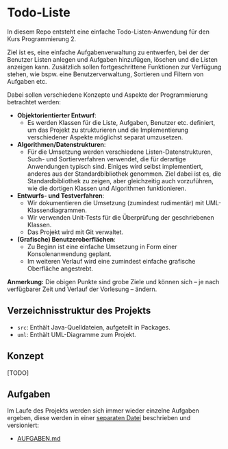 # Todo-Liste

In diesem Repo entsteht eine einfache Todo-Listen-Anwendung für den Kurs Programmierung 2.

Ziel ist es, eine einfache Aufgabenverwaltung zu entwerfen, bei der der Benutzer Listen
anlegen und Aufgaben hinzufügen, löschen und die Listen anzeigen kann.
Zusätzlich sollen fortgeschrittene Funktionen zur Verfügung stehen,
wie bspw. eine Benutzerverwaltung, Sortieren und Filtern von Aufgaben etc. 

Dabei sollen verschiedene Konzepte und Aspekte der Programmierung betrachtet werden:

- **Objektorientierter Entwurf**:
  - Es werden Klassen für die Liste, Aufgaben, Benutzer etc. definiert,
  um das Projekt zu strukturieren und die Implementierung verschiedener Aspekte
  möglichst separat umzusetzen.
- **Algorithmen/Datenstrukturen**:
  - Für die Umsetzung werden verschiedene Listen-Datenstrukturen, Such- und Sortierverfahren
    verwendet, die für derartige Anwendungen typisch sind.
    Einiges wird selbst implementiert, anderes aus der Standardbibliothek genommen.
    Ziel dabei ist es, die Standardbibliothek zu zeigen, aber gleichzeitig auch vorzuführen,
    wie die dortigen Klassen und Algorithmen funktionieren.
- **Entwurfs- und Testverfahren**:
  - Wir dokumentieren die Umsetzung (zumindest rudimentär) mit UML-Klassendiagrammen.
  - Wir verwenden Unit-Tests für die Überprüfung der geschriebenen Klassen.
  - Das Projekt wird mit Git verwaltet.
- **(Grafische) Benutzeroberflächen**:
  - Zu Beginn ist eine einfache Umsetzung in Form einer Konsolenanwendung geplant.
  - Im weiteren Verlauf wird eine zumindest einfache grafische Oberfläche angestrebt.
    
**Anmerkung:**
Die obigen Punkte sind grobe Ziele und können sich – je nach verfügbarer Zeit und
Verlauf der Vorlesung – ändern.

## Verzeichnisstruktur des Projekts
- `src`: Enthält Java-Quelldateien, aufgeteilt in Packages.
- `uml`: Enthält UML-Diagramme zum Projekt.

## Konzept
[TODO]

## Aufgaben

Im Laufe des Projekts werden sich immer wieder einzelne Aufgaben ergeben,
diese werden in einer [separaten Datei](AUFGABEN.md) beschrieben und versioniert:

- [AUFGABEN.md](AUFGABEN.md)